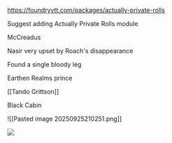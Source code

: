 https://foundryvtt.com/packages/actually-private-rolls

Suggest adding Actually Private Rolls module

McCreadus


Nasir very upset by Roach's disappearance

Found a single bloody leg

Earthen Realms prince

[[Tando Grittson]]


Black Cabin


![[Pasted image 20250925210251.png]]

![](https://5e.tools/img/adventure/IDRotF/102-02-007.summer-star.webp)

